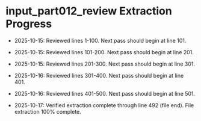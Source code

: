 # input_part012_review Extraction Progress

- 2025-10-15: Reviewed lines 1-100. Next pass should begin at line 101.
- 2025-10-15: Reviewed lines 101-200. Next pass should begin at line 201.
- 2025-10-15: Reviewed lines 201-300. Next pass should begin at line 301.
- 2025-10-16: Reviewed lines 301-400. Next pass should begin at line 401.
- 2025-10-16: Reviewed lines 401-500. Next pass should begin at line 501.

- 2025-10-17: Verified extraction complete through line 492 (file end). File extraction 100% complete.
